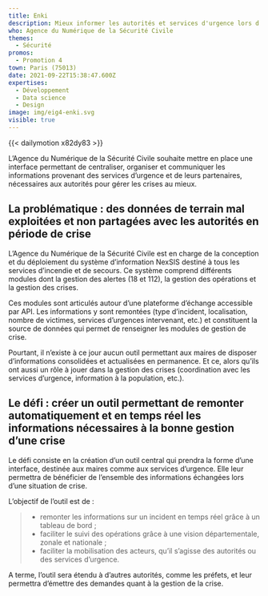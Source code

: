 ```yaml
---
title: Enki
description: Mieux informer les autorités et services d'urgence lors d'une crise
who: Agence du Numérique de la Sécurité Civile
themes:
  - Sécurité
promos:
  - Promotion 4
town: Paris (75013)
date: 2021-09-22T15:38:47.600Z
expertises:
  - Développement
  - Data science
  - Design
image: img/eig4-enki.svg
visible: true
---
```

{{< dailymotion x82dy83 >}}

L’Agence du Numérique de la Sécurité Civile souhaite mettre en place une interface permettant de centraliser, organiser et communiquer les informations provenant des services d’urgence et de leurs partenaires, nécessaires aux autorités pour gérer les crises au mieux.

## La problématique : des données de terrain mal exploitées et non partagées avec les autorités en période de crise

L’Agence du Numérique de la Sécurité Civile est en charge de la conception et du déploiement du système d’information NexSIS destiné à tous les services d’incendie et de secours. Ce système comprend différents modules dont la gestion des alertes (18 et 112), la gestion des opérations et la gestion des crises.

Ces modules sont articulés autour d’une plateforme d’échange accessible par API. Les informations y sont remontées (type d’incident, localisation, nombre de victimes, services d’urgences intervenant, etc.) et constituent la source de données qui permet de renseigner les modules de gestion de crise.

Pourtant, il n’existe à ce jour aucun outil permettant aux maires de disposer d’informations consolidées et actualisées en permanence. Et ce, alors qu’ils ont aussi un rôle à jouer dans la gestion des crises (coordination avec les services d’urgence, information à la population, etc.).

## Le défi : créer un outil permettant de remonter automatiquement et en temps réel les informations nécessaires à la bonne gestion d’une crise

Le défi consiste en la création d’un outil central qui prendra la forme d’une interface, destinée aux maires comme aux services d’urgence. Elle leur permettra de bénéficier de l’ensemble des informations échangées lors d’une situation de crise.

L’objectif de l’outil est de :

> * remonter les informations sur un incident en temps réel grâce à un tableau de bord ;
> * faciliter le suivi des opérations grâce à une vision départementale, zonale et nationale ;
> * faciliter la mobilisation des acteurs, qu’il s’agisse des autorités ou des services d’urgence.

A terme, l’outil sera étendu à d’autres autorités, comme les préfets, et leur permettra d’émettre des demandes quant à la gestion de la crise.